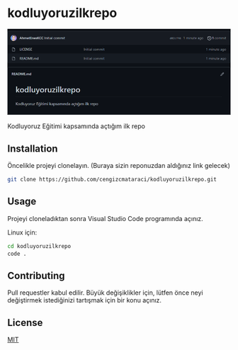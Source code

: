 # kodluyoruzilkrepo

![Repo Image](./repo_image.png)

Kodluyoruz Eğitimi kapsamında açtığım ilk repo

## Installation

Öncelikle projeyi clonelayın. (Buraya sizin reponuzdan aldığınız link gelecek)

```sh
git clone https://github.com/cengizcmataraci/kodluyoruzilkrepo.git

```

## Usage

Projeyi cloneladıktan sonra Visual Studio Code programında açınız.

Linux için:

```sh
cd kodluyoruzilkrepo
code .
```

## Contributing

Pull requestler kabul edilir. Büyük değişiklikler için, lütfen önce neyi değiştirmek istediğinizi tartışmak için bir konu açınız.

## License

[MIT](https://choosealicense.com/licenses/mit/)
